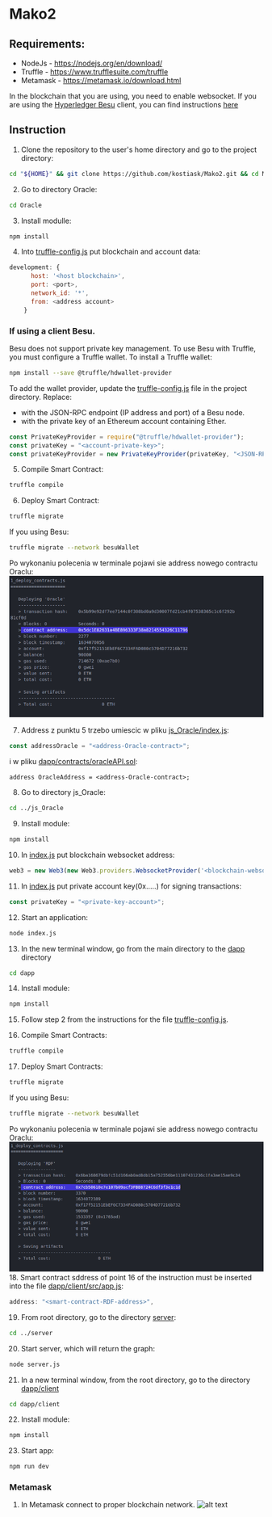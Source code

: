 # Mako2

## Requirements:
 * NodeJs - https://nodejs.org/en/download/
 * Truffle - https://www.trufflesuite.com/truffle
 * Metamask - https://metamask.io/download.html

In the blockchain that you are using, you need to enable websocket. If you are using the [Hyperledger Besu](https://besu.hyperledger.org/en/stable/) client, you can find instructions [here](https://besu.hyperledger.org/en/stable/Reference/CLI/CLI-Syntax/)

## Instruction

1. Clone the repository to the user's home directory and go to the project directory:
```bash
cd "${HOME}" && git clone https://github.com/kostiask/Mako2.git && cd Mako2
```
2. Go to directory Oracle: 
```bash
cd Oracle
```
3. Install modulle:
```bash
npm install
```
4. Into [truffle-config.js](https://github.com/kostiask/Mako2/blob/b5079509fed42840f3987b1477ad849ec321106c/Oracle/truffle-config.js#L36) put blockchain and account data:
```js
development: {
      host: '<host blockchain>',
      port: <port>,
      network_id: '*',
      from: <address account>
    }
```
### If using a client Besu.
Besu does not support private key management. To use Besu with Truffle, you must configure a Truffle wallet.
To install a Truffle wallet:
```bash
npm install --save @truffle/hdwallet-provider
```
To add the wallet provider, update the [truffle-config.js](https://github.com/kostiask/Mako2/blob/b5079509fed42840f3987b1477ad849ec321106c/Oracle/truffle-config.js#L22) file in the project directory. Replace:
* <JSON-RPC-http-endpoint> with the JSON-RPC endpoint (IP address and port) of a Besu node.
* <account-private-key> with the private key of an Ethereum account containing Ether.
```js
const PrivateKeyProvider = require("@truffle/hdwallet-provider");
const privateKey = "<account-private-key>";
const privateKeyProvider = new PrivateKeyProvider(privateKey, "<JSON-RPC-http-endpoint>");
```
5. Compile Smart Contract: 
```bash
truffle compile
```
6. Deploy Smart Contract:
```bash
truffle migrate
```
If you using Besu: 
```bash
truffle migrate --network besuWallet
```
Po wykonaniu polecenia w terminale pojawi sie address nowego contractu Oraclu:
![alt text](https://github.com/kostiask/Mako2/blob/master/img/1.png?raw=true) 

7. Address z punktu 5 trzebo umiescic w pliku [js_Oracle/index.js](https://github.com/kostiask/Mako2/blob/ba130171d9b289831d5abf177dad010e3ba3a1ad/js_Oracle/index.js#L100):
```js
const addressOracle = "<address-Oracle-contract>";
```
i w pliku [dapp/contracts/oracleAPI.sol](https://github.com/kostiask/Mako2/blob/ba130171d9b289831d5abf177dad010e3ba3a1ad/dapp/contracts/oracleAPI.sol#L11):
```sol
address OracleAddress = <address-Oracle-contract>;
```
8. Go to directory js_Oracle:
```bash
cd ../js_Oracle
```
9. Install module:
```bash
npm install
```
10. In [index.js](https://github.com/kostiask/Mako2/blob/ba130171d9b289831d5abf177dad010e3ba3a1ad/js_Oracle/index.js#L147) put blockchain websocket address: 
```js
web3 = new Web3(new Web3.providers.WebsocketProvider('<blockchain-websocket>'));
```
11. In [index.js](https://github.com/kostiask/Mako2/blob/ba130171d9b289831d5abf177dad010e3ba3a1ad/js_Oracle/index.js#L5) put private account key(0x.....) for signing transactions:
```js
const privateKey = "<private-key-account>";
```
12. Start an application: 
```bash
node index.js
```
13. In the new terminal window, go from the main directory to the [dapp](https://github.com/kostiask/Mako2/tree/master/dapp) directory 
```bash
cd dapp
```
14. Install module:
```bash
npm install
```
15. Follow step 2 from the instructions for the file [truffle-config.js](https://github.com/kostiask/Mako2/blob/b5fa28dca04603b9058bb201b86c0f2afc8dfba4/dapp/truffle-config.js).
      
16. Compile Smart Contracts: 
```bash
truffle compile
```
17. Deploy Smart Contracts:
```bash
truffle migrate
```
If you using Besu: 
```bash
truffle migrate --network besuWallet
```
Po wykonaniu polecenia w terminale pojawi sie address nowego contractu Oraclu:
![alt text](https://github.com/kostiask/Mako2/blob/master/img/2.png?raw=true) 
18. Smart contract sddress of point 16 of the instruction must be inserted into the file [dapp/client/src/app.js](https://github.com/kostiask/Mako2/blob/0bf20725b176d49ee7f1de1e6638effce14e23a2/dapp/client/src/app.js#L9):
```js
address: "<smart-contract-RDF-address>",
```
19. From root directory, go to the directory [server](https://github.com/kostiask/Mako2/tree/master/server):
```bash
cd ../server
```
20. Start server, which will return the graph:
```bash
node server.js
```
21. In a new terminal window, from the root directory, go to the directory [dapp/client](https://github.com/kostiask/Mako2/tree/master/dapp/client)
```bash
cd dapp/client
```
22. Install module:
```bash
npm install
```
23. Start app: 
```bash
npm run dev
```
### Metamask
1. In Metamask connect to proper blockchain network.
![alt text](https://www.trufflesuite.com/img/tutorials/pet-shop/metamask-networkmenu.png) 
